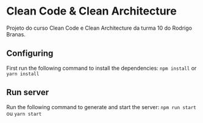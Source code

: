 # Clean Code & Clean Architecture

Projeto do curso Clean Code e Clean Architecture da turma 10 do Rodrigo Branas.

## Configuring

First run the following command to install the dependencies:
`npm install` or `yarn install`

## Run server

Run the following command to generate and start the server:
`npm run start` ou `yarn start`
